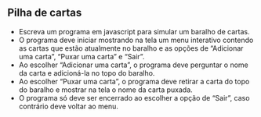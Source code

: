 ## Pilha de cartas

- Escreva um programa em javascript para simular um baralho de cartas. 
- O programa deve iniciar mostrando na tela um menu interativo contendo as cartas que estão atualmente no baralho e as opções de “Adicionar uma carta”, “Puxar uma carta” e “Sair”. 
- Ao escolher “Adicionar uma carta”, o programa deve perguntar o nome da carta e adicioná-la no topo do baralho. 
- Ao escolher “Puxar uma carta”, o programa deve retirar a carta do topo do baralho e mostrar na tela o nome da carta puxada. 
- O programa só deve ser encerrado ao escolher a opção de “Sair”, caso contrário deve voltar ao menu.